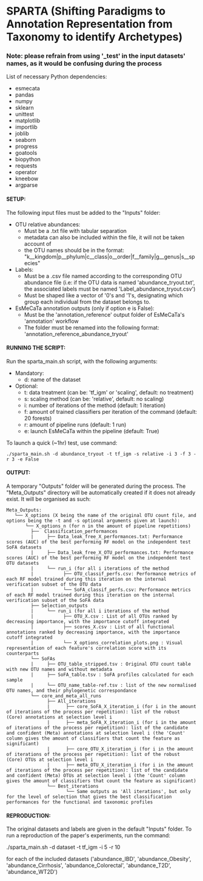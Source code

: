 # SPARTA (Shifting Paradigms to Annotation Representation from Taxonomy to identify Archetypes)
### Note: please refrain from using '\_test' in the input datasets' names, as it would be confusing during the process

List of necessary Python dependencies:

  - esmecata
  - pandas
  - numpy
  - sklearn
  - unittest
  - matplotlib
  - importlib
  - joblib
  - seaborn
  - progress
  - goatools
  - biopython
  - requests
  - operator
  - kneebow
  - argparse




#### SETUP:
The following input files must be added to the "Inputs" folder:

  - OTU relative abundances:
    - Must be a .txt file with tabular separation
    - metadata can also be included within the file, it will not be taken account of
    - the OTU names should be in the format: "k__kingdom|p__phylum|c__class|o__order|f__family|g__genus|s__species"
  - Labels:
    - Must be a .csv file named according to the corresponding OTU abundance file (i.e: if the OTU data is named 'abundance_tryout.txt', the associated labels must be named 'Label_abundance_tryout.csv')
    - Must be shaped like a vector of '0's and '1's, designating which group each individual from the dataset belongs to.
  - EsMeCaTa annotation outputs (only if option e is False):
    - Must be the 'annotation_reference' output folder of EsMeCaTa's 'annotation' workflow
    - The folder must be renamed into the following format: 'annotation_reference_abundance_tryout'

  
  
 #### RUNNING THE SCRIPT:
 Run the sparta_main.sh script, with the following arguments:
  - Mandatory:
    - d: name of the dataset
  - Optional:
    - t: data treatment (can be: 'tf_igm' or 'scaling', default: no treatment)
    - s: scaling method (can be: 'relative', default: no scaling)
    - i: number of iterations of the method (default: 1 iteration)
    - f: amount of trained classifiers per iteration of the command (default: 20 forests)
    - r: amount of pipeline runs (default: 1 run)
    - e: launch EsMeCaTa within the pipeline (default: True)
 
 To launch a quick (~1hr) test, use command:

    ./sparta_main.sh -d abundance_tryout -t tf_igm -s relative -i 3 -f 3 -r 3 -e False
    
 #### OUTPUT:
 A temporary "Outputs" folder will be generated during the process.
 The "Meta_Outputs" directory will be automatically created if it does not already exist. It will be organised as such:
 
 ````
Meta_Outputs:
    └── X_options (X being the name of the original OTU count file, and options being the -t and -s optional arguments given at launch):
        └── X_options_n (for n in the amount of pipeline repetitions)
          ├──  Classification_performances
          |     ├── Data_leak_free_X_performances.txt: Performance scores (AUC) of the best performing RF model on the independent test SoFA datasets
          |     ├── Data_leak_free_X_OTU_performances.txt: Performance scores (AUC) of the best performing RF model on the independent test OTU datasets
          |     └── run_i (for all i iterations of the method
          |           ├── OTU_classif_perfs.csv: Performance metrics of each RF model trained during this iteration on the internal verification subset of the OTU data
          |           └── SoFA_classif_perfs.csv: Performance metrics of each RF model trained during this iteration on the internal verification subset of the SoFA data 
          ├── Selection_outputs
          |     └── run_i (for all i iterations of the method
          |           ├── OTU_X.csv : List of all OTUs ranked by decreasing importance, with the importance cutoff integrated
          |           ├── scores_X.csv : List of all functional annotations ranked by decreasing importance, with the importance cutoff integrated
          |           └── X_options_correlation_plots.png : Visual representation of each feature's correlation score with its counterparts
          └── SoFAs
          |     ├── OTU_table_stripped.tsv : Original OTU count table with new OTU names and without metadata
          |     ├── SoFA_table.tsv : SoFA profiles calculated for each sample
          |     └── OTU_name_table-ref.tsv : list of the new normalised OTU names, and their phylogenetic correspondance
          └── core_and_meta_all_runs
                ├── All_iterations
                |      ├── core_SoFA_X_iteration_i (for i in the amount of iterations of the process per repetition): list of the robust (Core) annotations at selection level i
                |      ├── meta_SoFA_X_iteration_i (for i in the amount of iterations of the process per repetition): list of the candidate and confident (Meta) annotations at selection level i (the 'Count' column gives the amount of classifiers that count the feature as significant)
                |      ├── core_OTU_X_iteration_i (for i in the amount of iterations of the process per repetition): list of the robust (Core) OTUs at selection level i
                |      ├── meta_OTU_X_iteration_i (for i in the amount of iterations of the process per repetition): list of the candidate and confident (Meta) OTUs at selection level i (the 'Count' column gives the amount of classifiers that count the feature as significant)
                └── Best_iterations
                       └── Same outputs as 'All iterations', but only for the level of selection that gives the best classification performances for the functional and taxonomic profiles
 ````

#### REPRODUCTION:
The original datasets and labels are given in the default "Inputs" folder. To run a reproduction of the paper's experiments, run the command:

  ./sparta_main.sh -d dataset -t tf_igm -i 5 -r 10
  
for each of the included datasets ('abundance_IBD', 'abundance_Obesity', 'abundance_Cirrhosis', 'abundance_Colorectal', 'abundance_T2D', 'abundance_WT2D')
